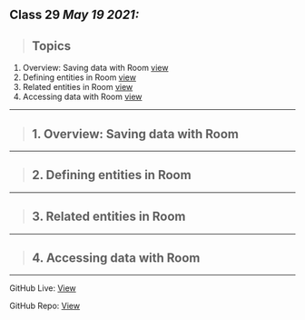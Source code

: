 
## Class 29  *May 19 2021:* 

> ## Topics

   1. Overview: Saving data with Room [view](https://developer.android.com/training/data-storage/room)
   2. Defining entities in Room [view](https://developer.android.com/training/data-storage/room/defining-data)
   3. Related entities in Room [view](https://developer.android.com/training/data-storage/room/relationships)
   4. Accessing data with Room [view](https://developer.android.com/training/data-storage/room/accessing-data#java)
  
---

> ## 1. Overview: Saving data with Room



---

> ## 2. Defining entities in Room

---

> ## 3. Related entities in Room

---

> ## 4. Accessing data with Room 

---

GitHub Live: [View](https://anassawalha95.github.io/reading-notes/Code%20401/Class%2029)

GitHub Repo: [View](https://github.com/anassawalha95/reading-notes/tree/main/Code%20401)
